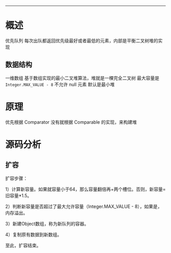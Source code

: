 ___
# 概述
优先队列
每次出队都返回优先级最好或者最低的元素，内部是平衡二叉树堆的实现

## 数据结构
一维数组
基于数组实现的最小二叉堆算法，堆就是一棵完全二叉树
最大容量是`Integer.MAX_VALUE - 8`
不允许 null 元素
默认是最小堆

# 原理
优先根据 Comparator 没有就根据 Comparable 的实现，来构建堆


# 源码分析

## 扩容
扩容步骤：

1）计算新容量。如果就容量小于64，那么容量翻倍再+两个槽位。否则，新容量=旧容量*1.5。

2）判断新容量是否超过了最大允许容量（Integer.MAX_VALUE - 8），如果是，内存溢出。

3）新建Object数组，称为新队列的容器。

4）复制原有数据到新数组。

至此，扩容结束。
